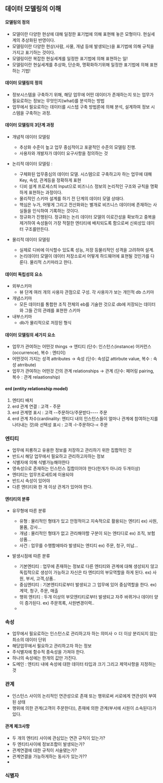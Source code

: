## 데이터 모델링의 이해

#### 모델링의 정의
* 모델이란 다양한 현상에 대해 일정한 표기법에 의해 표현해 놓은 모형이다. 현실세계의 추상화된 반영이다.
* 모델링이란 다양한 현상(사람, 사물, 개념 등에 발생되는)을 표기법에 의해 규칙을 가지고 표기하는 것이다.
* 모델링이란 복잡한 현실세계를 일정한 표기법에 의해 표현하는 일!
* 모델링이란 현실세계를 추상화, 단순화, 명확화하기위해 일정한 표기법에 의해 표현하는 기법! 

#### 데이터 모델링의 정의
* 정보시스템을 구축하기 위해, 해당 업무에 어떤 데이터가 존재하는지 또는 업무가 필요로하는 정보는 무엇인지(what)를 분석하는 방법
* 업무에서 필요로하는 데이터를 시스텝 구축 방법론에 의해 분석, 설계하여 정보 시스템을 구축하는 과정.

#### 데이터 모델링의 3단계 과정
* 개념적 데이터 모델링
   * 추상화 수준이 높고 업무 중심적이고 포괄적인 수준의 모델링 진행. 
   * 사용자와 개발자가 데이터 요구사항을 정의하는 것
  
* 논리적 데이터 모델링 :
  * 구체화된 업무중심의 데이터 모델. 시스템으로 구축하고자 하는 업무에 대해 Key, 속성, 관계등을 정확하게 표현
  * 디비 설계 프로세스틔 Input으로 비즈니스 정보의 논리적인 구조와 규칙을 명확하게 표현하는 과정이다. 
  * 물리적인 스키마 설계를 하기 전 단계의 데이터 모델 상태다. 
  * 핵심은 누가, 어떻게 그리고 전산화와는 별개로 비즈니스 데이터에 존재하는 사실들을 인식하여 기록하는 것이다.
  * 정규화가 진행된다. 정규화는 논리 데이터 모델의 이로간성을 확보하고 중복을 제거하여 속성들이 가장 적절한 엔티티에 배치되도록 함으로써 신뢰성있 데이터 구조를만든다.
* 물리적 데이터 모델링 
  * 실제로 디비에 이식할수 있도록 성능, 저장 등물리적인 성격을 고려하여 설계.
  *  논리데이터 모델이 데이터 저장소로서 어떻게 하드웨어에 표현될 것인가를 다룬다. 물리적 스키마라고 한다. 

#### 데이터 독립성의 요소 
* 외부스키마
  * 뷰 단계 여러 개의 사용자 관점으로 구성. 각 사용자가 보는 개인적 db 스키마
* 개념스키마
  * 모든 데이터를 통합한 조직 전체의 eb를 기술한 것으로 db에 저장되는 데이터와 그들 간의 관례를 표현한 스키마
* 내부스키마
  * db가 물리적으로 저장된 형식
  
#### 데이터 모델링의 세가지 요소
* 업무가 관여하는 어떤것 things -> 엔티티 (단수: 인스턴스(instance) 어커런스(occurrence), 복수 : 엔티이)
* 어떤것이 가지는 성격 attributes -> 속성 (단수: 속성값 attirbute value, 복수 : 속성 atrribute)
* 업무가 관여하는 어떤것 간의 관계 relationships -> 관계 (단수: 페어링 pairing, 복수 : 관계 relaationship)

#### erd (entity relationship model) 
1. 엔티티 배치
2. erd 관계 연결 : 고객 - 주문
3. erd 관계명 표시 : 고객 --주문하다/주문받다---- 주문
4. erd 관계 차수(cardinality: 엔티디 내의 인스턴스들이 얼마나 관계에 참여하는지를 나타내는 것)와 선택성 표시 : 고객 -I-주문하다-< 주문

### 엔티티
* 업무에 피룡하고 유용한 정보를 저장하고 관리하기 위한 집합적인 것
* 반드시 해당 업무에서 필요하고 관리하고자하는 정보
* 식별자에 의해 식별가능해야한다
* 영속성으로 존재하는 인스턴스 집합이어야 한다(한개가 아니라 두개이상)
* 엔티티는 업무프로세트에 이용되야
* 반드시 속성이 있어야
* 다른 엔티티와 한 개 이상 관게가 있어야 한다.

#### 엔티티의 분류
* 유무형에 따른 분류
  * 유형 : 물리적인 형태가 있고 안정적이고 지속적으로 활용되는 엔티티 ex) 사원, 물품, 강사...
  * 개념 : 물리적인 형태가 없고 관리해야할 구분이 되는 엔티디로 ex) 조직, 보험상품...
  * 사건 : 업무를 수행함에따라 발생되는 엔티티 ex) 주문, 청구, 미납...
  
* 발생시점에 따른 분류
  * 기본엔티티 : 업무에 존재하는 정보로 다른 엔티티와 관계에 대해 생성되지 않고 독립적으로 생성이 가능하고 자신은 타 엔티티의 부모역할을 하게 된다. ex) 사원, 부서, 고객,상품..
  * 중심엔티티 : 기본엔티티로부터 발생되고 그 업무에 있어 중심역할을 한다. ex) 계약, 청구, 주문, 매출
  * 행위 엔티티 : 두개 이상의 부모엔티티로부터 발생되고 자주 바뀌거나 데이터 양이 증가된다. ex) 주문목록, 사원변경이력..
  * 
  
### 속성
* 업무에서 필요로하는 인스턴스로 관리하고자 하는 의미사 ㅇ 더 이상 분리되지 않는 최소의 데이터 단위
* 해당업무에서 필요하고 관리하고자 하는 정보
* 주식별자에 함수적 종속성을 가져야 한다.
* 하나의 속성에는 한개의 값만 가진다.
* 도메인 : 엔티티 내에 속성에 대한 데이터 타입과 크기 그리고 제약사항을 지정하는 것

### 관계
* 인스턴스 사이의 논리적인 연관성으로 존재 또는 행위로써 서로에게 연관성이 부여된 상태
* 행위에 의한 관계(고객이 주문한다)), 존재에 의한 관계(부서에 사원이 소속된다)가 있다.

#### 관계 체크사항
* 두 개의 엔티티 사이에 관심있는 연관 규칙이 있는가?
* 두 엔티티사이에 정보조합이 발생되는가?
* 관계연결에 대한 규칙이 서술됐는가?
* 관계연결을 가능하게하는 동사가 있는가??
* 
### 식별자 
